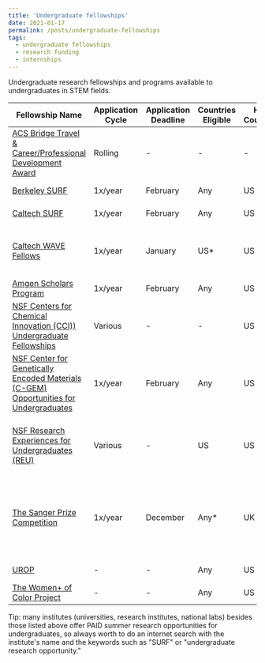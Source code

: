 ```yaml
---
title: 'Undergraduate fellowships'
date: 2021-01-17
permalink: /posts/undergraduate-fellowships
tags:
  - undergraduate fellowships
  - research funding
  - internships
---
```

Undergraduate research fellowships and programs available to undergraduates in STEM fields. 

| Fellowship Name | Application Cycle | Application Deadline | Countries Eligible | Host Countries | Institution | Details |
|---|---|---|---|---|---|---|
| [ACS Bridge Travel & Career/Professional Development Award](https://www.acs.org/content/acs/en/education/students/graduate/bridge-project/students/bridge-travel-award.html) | Rolling | - | - | - | - | Travel award to an ACS National Meeting for URM students |
| [Berkeley SURF](https://surf.berkeley.edu/) | 1x/year | February | Any | US | UC Berkeley | Research fellowship | 
| [Caltech SURF](http://sfp.caltech.edu/programs/surf) | 1x/year | February | Any | US | Caltech | Research fellowship |
| [Caltech WAVE Fellows](http://sfp.caltech.edu/programs/wavefellows) | 1x/year | January | US* | US | Caltech | Research fellowship; *DACA students eligible |
| [Amgen Scholars Program](http://sfp.caltech.edu/programs/amgen_scholars) | 1x/year | February | Any | US | Caltech | Research fellowship |
| [NSF Centers for Chemical Innovation (CCI)) Undergraduate Fellowships](https://www.nsfcci.org/undergrad) | Various | - | - | US | - | Research fellowship |
| [NSF Center for Genetically Encoded Materials (C-GEM) Opportunities for Undergraduates](https://gem-net.net/join/undergrads/) | 1x/year | February | Any | US | - | Research fellowships |
| [NSF Research Experiences for Undergraduates (REU)](https://www.nsf.gov/crssprgm/reu/reu_search.jsp) | Various | - | US | US | - | Summer research opportunities at various US institutions (some abroad) |
| [The Sanger Prize Competition](https://www.sanger.ac.uk/about/the-sanger-prize-competition-2021/) | 1x/year | December | Any* | UK | Wellcome Sanger Institute | A paid 3 month research stay for undergraduates studying in low or middle income countries |
| [UROP](https://www.csulb.edu/undergraduate-research-opportunity-program-urop/undergraduate-research-opportunity-program-urop) | - | - | Any | US | CSULB | Research fellowship |
| [The Women+ of Color Project](https://thewocproject.org/2020-workshop) | - | - | Any | US | Harvard | Annual workshop |

Tip: many institutes (universities, research institutes, national labs) besides those listed above offer PAID summer research opportunities for undergraduates, so always worth to do an internet search with the institute's name and the keywords such as "SURF" or "undergraduate research opportunity."

